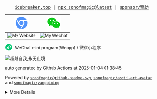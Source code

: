 <p align="center">
  <samp>
  <a href="https://icebreaker.top" target="_blank">icebreaker.top</a> |
  <a href="https://www.npmjs.com/package/sonofmagic" target="_blank">npx sonofmagic@latest</a> |
  <a href="https://github.com/sonofmagic/sponsors" target="_blank">sponsor/赞助</a>
  </samp>
</p>

|                                              <a href="https://www.icebreaker.top/" target="_blank"><img src="assets/svg/chorme.svg" alt="Website Icon" /></a>                                             |                               <a href="https://u.wechat.com/EAVzgOGBnATKcePfVWr_QyQ" target="_blank"><img src="assets/svg/wechat.svg" alt="Wechat Icon" /></a>                               |
| :-------------------------------------------------------------------------------------------------------------------------------------------------------------------------------------------------------: | :------------------------------------------------------------------------------------------------------------------------------------------------------------------------------------------: |
| <img width="160" height="160" src="https://github-readme-svg.vercel.app/api/v1/svg/qrcode?value=https://www.icebreaker.top&type=func&qrcodeType=round&posType=planet&posColor=%23000" alt="My Website" /> | <img width="160" height="160" src="https://github-readme-svg.vercel.app/api/v1/svg/qrcode?value=https://u.wechat.com/EAVzgOGBnATKcePfVWr_QyQ&type=circle&posColor=%23000" alt="My Wechat" /> |

<p style="display:flex;align-items:center;">
<img width="24" style="margin-right:8px" src="assets/svg/weapp.svg" alt="Wechat Icon" />
WeChat mini program(Weapp) / 微信小程序
</p>

<img src="https://github-readme-svg.vercel.app/api/v1/svg/road?cartype=normal&p=center" alt="超越自我,永无止境" />

auto generated by Github Actions at 2025-01-04 01:38:45

Powered by [`sonofmagic/github-readme-svg`](https://github.com/sonofmagic/github-readme-svg), [`sonofmagic/ascii-art-avatar`](https://github.com/sonofmagic/ascii-art-avatar) and [`sonofmagic/yangqiming`](https://github.com/sonofmagic/yangqiming)

<details>

<summary>More Details</summary>

|                                                                          <div style="display: flex;align-items: center;"> 破冰客 </div>                                                                          |                                                                       <div style="display: flex;align-items: center;"> 程序员名片 </div>                                                                      |                                                                    <div style="display: flex;align-items: center;"> IceStack </div>                                                                    |                                                                   <div style="display: flex;align-items: center;"> tailwindcss </div>                                                                  |
| :-----------------------------------------------------------------------------------------------------------------------------------------------------------------------------------------------------------: | :------------------------------------------------------------------------------------------------------------------------------------------------------------------------------------------------------: | :----------------------------------------------------------------------------------------------------------------------------------------------------------------------------------------------------: | :----------------------------------------------------------------------------------------------------------------------------------------------------------------------------------------------------: |
| <img width="160" height="160" src="https://github-readme-svg.vercel.app/api/v1/svg/qrcode?value=https://mp.weixin.qq.com/a/~QCyvHLpi7gWkTTw_D45LNg~~&type=image&posColor=%23000" alt="My Miniprogram Blog" /> | <img width="160" height="160" src="https://github-readme-svg.vercel.app/api/v1/svg/qrcode?value=https://mp.weixin.qq.com/a/~wCmPXG4P6LVtnyOobH53KQ~~&type=image&posColor=%23000" alt="Programer Card" /> | <img width="160" height="160" src="https://github-readme-svg.vercel.app/api/v1/svg/qrcode?value=https://mp.weixin.qq.com/a/~Z3ufw44yiwSSRapyxRmuqQ~~&type=image&posColor=%23000" alt="@icestack/ui" /> | <img width="160" height="160" src="https://github-readme-svg.vercel.app/api/v1/svg/qrcode?value=https://mp.weixin.qq.com/a/~Z3ufw44yiwSSRapyxRmuqQ~~&type=image&posColor=%23000" alt="@icestack/ui" /> |

```
 _   _  _____  _____     
| | | ||_   _|/  __ \  _ 
| | | |  | |  | /  \/ (_)
| | | |  | |  | |        
| |_| |  | |  | \__/\  _ 
 \___/   \_/   \____/ (_)
                         
                         
 _____  _____  _____  _____          _____  __           _____    ___ 
/ __  \|  _  |/ __  \|  ___|        |  _  |/  |         |  _  |  /   |
`' / /'| |/' |`' / /'|___ \  ______ | |/' |`| |  ______ | |/' | / /| |
  / /  |  /| |  / /      \ \|______||  /| | | | |______||  /| |/ /_| |
./ /___\ |_/ /./ /___/\__/ /        \ |_/ /_| |_        \ |_/ /\___  |
\_____/ \___/ \_____/\____/          \___/ \___/         \___/     |_/
```

<!-- ![Shit happens](https://github-readme-svg.vercel.app/api/v1/svg/captcha?value=Shit%20happens&n=30&w=400) -->

<a href="https://www.icebreaker.top/" target="_blank">![My Home Page](https://github-readme-svg.vercel.app/api/v1/svg/captcha?value=Click%20here!%20https://icebreaker.top/&n=0&w=600)</a>

</details>
